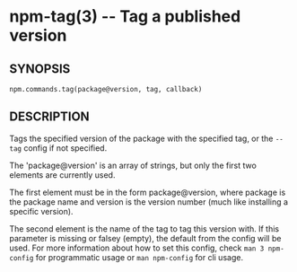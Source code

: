npm-tag(3) -- Tag a published version
=====================================


























































<extoc></extoc>

## SYNOPSIS

    npm.commands.tag(package@version, tag, callback)

## DESCRIPTION

Tags the specified version of the package with the specified tag, or the
`--tag` config if not specified.

The 'package@version' is an array of strings, but only the first two elements are
currently used.

The first element must be in the form package@version, where package
is the package name and version is the version number (much like installing a
specific version).

The second element is the name of the tag to tag this version with. If this
parameter is missing or falsey (empty), the default from the config will be
used. For more information about how to set this config, check
`man 3 npm-config` for programmatic usage or `man npm-config` for cli usage.
